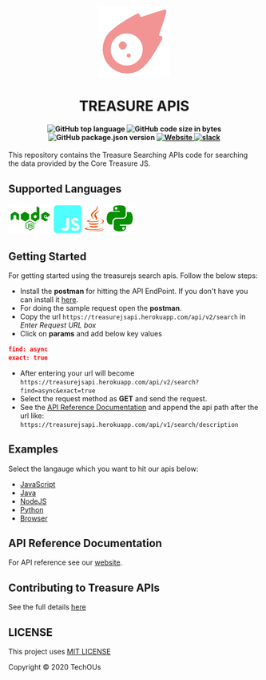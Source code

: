 <p align="center">
    <img src="public/icons/treasureApiLogo.png" title="treasure api"/>
    <h1 align="center">TREASURE APIS</h1>
    <h4 align="center">
        <img alt="GitHub top language" src="https://img.shields.io/github/languages/top/techous/treasureapis">
        <img alt="GitHub code size in bytes" src="https://img.shields.io/github/languages/code-size/techous/treasureapis">
        <img alt="GitHub package.json version" src="https://img.shields.io/github/package-json/v/techous/treasureapis">
        <a href="https://treasurejsapi.herokuapp.com/">
            <img alt="Website" src="https://img.shields.io/website?down_color=lightgrey&down_message=offline&up_color=green&up_message=online&url=https%3A%2F%2Ftreasurejsapi.herokuapp.com">
        </a>
        <a href="https://join.slack.com/t/techousworkspace/shared_invite/enQtODYzOTM4MDk3NzQ5LTEzMWY5Mjk1MjE3MzBiYWFiODA1YWRiMmUyYTVjNmZlMjM3MGZmZDczY2JkZGZkNmQzODg1Nzc2NGEwYWE1NTg">
            <img alt="slack" src="https://img.shields.io/badge/slack-online-yellow">
        </a>
    </h4>
</p>

This repository contains the Treasure Searching APIs code for searching the data provided by the Core Treasure JS.

## Supported Languages

<img src="logos/nodejs.png" height="60px"/><img src="logos/js.png" height="60px"/><img src="logos/java.png" height="60px"/><img src="logos/py.png" height="60px"/>

## Getting Started

For getting started using the treasurejs search apis. Follow the below steps:

* Install the **postman** for hitting the API EndPoint. If you don't have you can install it [here](https://www.postman.com/).
* For doing the sample request open the **postman**.
* Copy the url `https://treasurejsapi.herokuapp.com/api/v2/search` in *Enter Request URL box*
* Click on **params** and add below key values

```json
find: async
exact: true
```

* After entering your url will become `https://treasurejsapi.herokuapp.com/api/v2/search?find=async&exact=true`
* Select the request method as **GET** and send the request.
* See the [API Reference Documentation](#api-reference-documentation) and append the api path after the url like: `https://treasurejsapi.herokuapp.com/api/v1/search/description`

## Examples

Select the langauge which you want to hit our apis below:

* [JavaScript](https://github.com/TechOUs/TreasureApis/wiki/JavaScript)
* [Java](https://github.com/TechOUs/TreasureApis/wiki/JAVA)
* [NodeJS](https://github.com/TechOUs/TreasureApis/wiki/NodeJS)
* [Python](https://github.com/TechOUs/TreasureApis/wiki/Python)
* [Browser](https://github.com/TechOUs/TreasureApis/wiki/Browser)

## API Reference Documentation

For API reference see our [website](https://treasurejsapi.herokuapp.com/).

## Contributing to Treasure APIs

See the full details [here](.github/CONTRIBUTING.md)

## LICENSE

This project uses [MIT LICENSE](LICENSE)

Copyright :copyright: 2020 TechOUs
